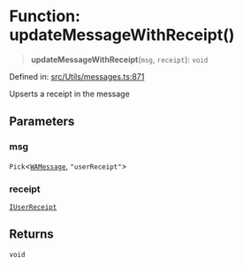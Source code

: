 # Function: updateMessageWithReceipt()

> **updateMessageWithReceipt**(`msg`, `receipt`): `void`

Defined in: [src/Utils/messages.ts:871](https://github.com/Fokusdotid/bail/blob/546bbbb35e652e95f45982a71bee62b2c682e4eb/src/Utils/messages.ts#L871)

Upserts a receipt in the message

## Parameters

### msg

`Pick`\<[`WAMessage`](../type-aliases/WAMessage.md), `"userReceipt"`\>

### receipt

[`IUserReceipt`](../namespaces/proto/interfaces/IUserReceipt.md)

## Returns

`void`
